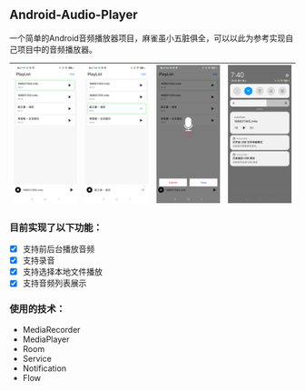 ## Android-Audio-Player
一个简单的Android音频播放器项目，麻雀虽小五脏俱全，可以以此为参考实现自己项目中的音频播放器。

| ![首页](assets/Home.png) | ![播放状态](assets/Play.png) | ![录音页面](assets/Record.png) | ![通知栏](assets/Notification.png) |
|-------------------------| ----------- |----------------------------| ----------- |

### 目前实现了以下功能：
- [x] 支持前后台播放音频
- [x] 支持录音
- [x] 支持选择本地文件播放
- [x] 支持音频列表展示

### 使用的技术：
- MediaRecorder
- MediaPlayer
- Room
- Service
- Notification
- Flow
